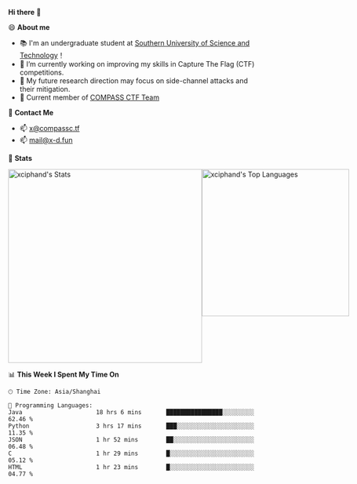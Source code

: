 **Hi there** 👋


😄 **About me**

- 📚 I'm an undergraduate student at [Southern University of Science and Technology](https://www.sustech.edu.cn)！
- 🌱 I’m currently working on improving my skills in Capture The Flag (CTF) competitions.
- 🔭 My future research direction may focus on side-channel attacks and their mitigation.
- 🚩 Current member of [COMPASS CTF Team](https://blog.compassc.tf/) 

👋 **Contact Me**

- 📫 [x@compassc.tf](mailto:x@compassc.tf)
- 📫 [mail@x-d.fun](mailto:mail@x-d.fun)

🌟 **Stats**

<div style="display: flex; justify-content: space-between;">
  <img src="https://github-readme-stats-ten-dusky-26.vercel.app/api?username=xciphand&theme=vue-dark&show_icons=true&hide_border=true&count_private=true" alt="xciphand's Stats" width="395" />
  <img src="https://github-readme-stats-ten-dusky-26.vercel.app/api/top-langs/?username=xciphand&theme=vue-dark&show_icons=true&hide_border=true&layout=compact" alt="xciphand's Top Languages" width="300" />
</div>


<!--START_SECTION:waka-->
📊 **This Week I Spent My Time On** 

```text
🕑︎ Time Zone: Asia/Shanghai

💬 Programming Languages: 
Java                     18 hrs 6 mins       ████████████████░░░░░░░░░   62.46 % 
Python                   3 hrs 17 mins       ███░░░░░░░░░░░░░░░░░░░░░░   11.35 % 
JSON                     1 hr 52 mins        ██░░░░░░░░░░░░░░░░░░░░░░░   06.48 % 
C                        1 hr 29 mins        █░░░░░░░░░░░░░░░░░░░░░░░░   05.12 % 
HTML                     1 hr 23 mins        █░░░░░░░░░░░░░░░░░░░░░░░░   04.77 % 
```


<!--END_SECTION:waka-->
